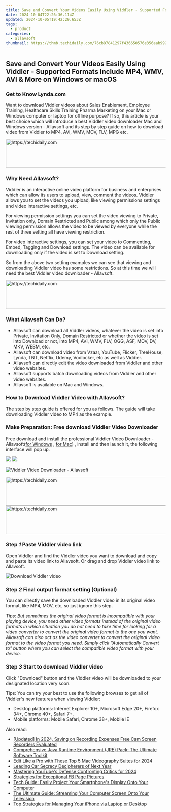 ```yaml
---
title: Save and Convert Your Videos Easily Using Viddler - Supported Formats Include MP4, WMV, AVI & More on Windows or macOS
date: 2024-10-04T22:26:36.114Z
updated: 2024-10-05T19:42:29.653Z
tags:
  - product
categories:
  - allavsoft
thumbnail: https://thmb.techidaily.com/76cb87841297f436650576e356aab992c1ddd1148ccda3c73b6601c2eaf3c2ce.jpg
---
```


## Save and Convert Your Videos Easily Using Viddler - Supported Formats Include MP4, WMV, AVI & More on Windows or macOS

### Get to Know Lynda.com

Want to download Viddler videos about Sales Enablement, Employee Training, Healthcare Skills Training Pharma Marketing on your Mac or Windows computer or laptop for offline purpose? If so, this article is your best choice which will introduce a best Viddler video downloader Mac and Windows version - Allavsoft and its step by step guide on how to download video from Viddler to MP4, AVI, WMV, MOV, FLV, MPG etc.

<!-- affiliate ads begin -->
<a href="https://laganoo.pxf.io/c/5597632/1528696/16446" target="_top" id="1528696">
  <img src="//a.impactradius-go.com/display-ad/16446-1528696" border="0" alt="https://techidaily.com" width="728" height="90"/>
</a>
<img height="0" width="0" src="https://laganoo.pxf.io/i/5597632/1528696/16446" style="position:absolute;visibility:hidden;" border="0" />
<!-- affiliate ads end -->

### Why Need Allavsoft?

Viddler is an interactive online video platform for business and enterprises which can allow its users to upload, view, comment the videos. Viddler allows you to set the videos you upload, like viewing permissions settings and video interactive settings, etc.

For viewing permission settings you can set the video viewing to Private, Invitation only, Domain Restricted and Public among which only the Public viewing permission allows the video to be viewed by everyone while the rest of three setting all have viewing restriction.

For video interactive settings, you can set your video to Commenting, Embed, Tagging and Download settings. The video can be available for downloading only if the video is set to Download setting.

So from the above two setting examples we can see that viewing and downloading Viddler video has some restrictions. So at this time we will need the best Viddler video downloader - Allavsoft.

<!-- affiliate ads begin -->
<a href="https://appsumo.8odi.net/c/5597632/2151888/7443" target="_top" id="2151888">
  <img src="//a.impactradius-go.com/display-ad/7443-2151888" border="0" alt="https://techidaily.com" width="600" height="90"/>
</a>
<img height="0" width="0" src="https://appsumo.8odi.net/i/5597632/2151888/7443" style="position:absolute;visibility:hidden;" border="0" />
<!-- affiliate ads end -->

### What Allavsoft Can Do?

* Allavsoft can download all Viddler videos, whatever the video is set into Private, Invitation Only, Domain Restricted or whether the video is set into Download or not, into MP4, AVI, WMV, FLV, OGG, ASF, MOV, DV, MKV, WEBM, etc.
* Allavsoft can download video from Vzaar, YouTube, Flicker, TreeHouse, Lynda, TNT, Netflix, Udemy, Vodlocker, etc as well as Viddler.
* Allavsoft can directly edit the video downloaded from Viddler and other video websites.
* Allavsoft supports batch downloading videos from Viddler and other video websites.
* Allavsoft is available on Mac and Windows.

### How to Download Viddler Video with Allavsoft?

The step by step guide is offered for you as follows. The guide will take downloading Viddler video to MP4 as the example.

### Make Preparation: Free download Viddler Video Downloader

Free download and install the professional Viddler Video Downloader - Allavsoft([for Windows](https://tools.techidaily.com/allavsoft/products/) , [for Mac](https://tools.techidaily.com/allavsoft/products/)) , install and then launch it, the following interface will pop up.

[![](https://www.allavsoft.com/how-to/../images/how-to/free-download-win.jpg)](https://tools.techidaily.com/allavsoft/products/) [![](https://www.allavsoft.com/how-to/../images/how-to/free-download-mac.jpg)](https://tools.techidaily.com/allavsoft/products/)

![Viddler Video Downloader - Allavsoft](https://www.allavsoft.com/how-to/../images/allavsoft/screen-shot-600.jpg)

<!-- affiliate ads begin -->
<a href="https://ephamedtechinc.pxf.io/c/5597632/2136618/26400" target="_top" id="2136618">
  <img src="//a.impactradius-go.com/display-ad/26400-2136618" border="0" alt="https://techidaily.com" width="728" height="90"/>
</a>
<img height="0" width="0" src="https://ephamedtechinc.pxf.io/i/5597632/2136618/26400" style="position:absolute;visibility:hidden;" border="0" />
<!-- affiliate ads end -->

<!-- affiliate ads begin -->
<a href="https://appsumo.8odi.net/c/5597632/2144283/7443" target="_top" id="2144283">
  <img src="//a.impactradius-go.com/display-ad/7443-2144283" border="0" alt="https://techidaily.com" width="600" height="90"/>
</a>
<img height="0" width="0" src="https://appsumo.8odi.net/i/5597632/2144283/7443" style="position:absolute;visibility:hidden;" border="0" />
<!-- affiliate ads end -->

### Step _1_ Paste Viddler video link

Open Viddler and find the Viddler video you want to download and copy and paste its video link to Allavsoft. Or drag and drop Viddler video link to Allavsoft.

![Download Viddler video](https://www.allavsoft.com/how-to/../images/how-to/lynda-video-downloader/download-lynda-courses.jpg)

### Step _2_ Final output format setting (Optional)

You can directly save the downloaded Viddler video in its original video format, like MP4, MOV, etc, so just ignore this step.

_Tips: But sometimes the original video format is incompatible with your playing device, you need other video formats instead of the original video formats in which situation you do not need to take time for looking for a video converter to convert the original video format to the one you want. Allavsoft can also act as the video converter to convert the original video format to the video format you need. Simply click "Automatically Convert to" button where you can select the compatible video format with your device._

### Step _3_ Start to download Viddler video

Click "Download" button and the Viddler video will be downloaded to your designated location very soon.

Tips: You can try your best to use the following browses to get all of Viddler's new features when viewing Viddler:

* Desktop platforms: Internet Explorer 10+, Microsoft Edge 20+, Firefox 34+, Chrome 40+, Safari 7+.
* Mobile platforms: Mobile Safari, Chrome 38+, Mobile IE

<ins class="adsbygoogle"
     style="display:block"
     data-ad-format="autorelaxed"
     data-ad-client="ca-pub-7571918770474297"
     data-ad-slot="1223367746"></ins>

<ins class="adsbygoogle"
     style="display:block"
     data-ad-client="ca-pub-7571918770474297"
     data-ad-slot="8358498916"
     data-ad-format="auto"
     data-full-width-responsive="true"></ins>

<span class="atpl-alsoreadstyle">Also read:</span>
<div><ul>
<li><a href="https://screen-capture.techidaily.com/updated-in-2024-saving-on-recording-expenses-free-cam-screen-recorders-evaluated/"><u>[Updated] In 2024, Saving on Recording Expenses Free Cam Screen Recorders Evaluated</u></a></li>
<li><a href="https://fox-place.techidaily.com/comprehensive-java-runtime-environment-jre-pack-the-ultimate-software-toolkit/"><u>Comprehensive Java Runtime Environment (JRE) Pack: The Ultimate Software Toolkit</u></a></li>
<li><a href="https://fox-blue.techidaily.com/edit-like-a-pro-with-these-top-5-mac-videography-suites-for-2024/"><u>Edit Like a Pro with These Top 5 Mac Videography Suites for 2024</u></a></li>
<li><a href="https://buynow-reviews.techidaily.com/leading-car-secrecy-decipherers-of-next-year/"><u>Leading Car Secrecy Decipherers of Next Year</u></a></li>
<li><a href="https://youtube-lab.techidaily.com/ring-youtubes-defense-confronting-critics-for-2024/"><u>Mastering YouTube's Defense Confronting Critics for 2024</u></a></li>
<li><a href="https://facebook.techidaily.com/strategies-for-exceptional-fb-page-pictures/"><u>Strategies for Exceptional FB Page Pictures</u></a></li>
<li><a href="https://fox-place.techidaily.com/tech-guide-easily-project-your-smartphones-display-onto-your-computer/"><u>Tech Guide: Easily Project Your Smartphone's Display Onto Your Computer</u></a></li>
<li><a href="https://fox-place.techidaily.com/the-ultimate-guide-streaming-your-computer-screen-onto-your-television/"><u>The Ultimate Guide: Streaming Your Computer Screen Onto Your Television</u></a></li>
<li><a href="https://fox-place.techidaily.com/top-strategies-for-managing-your-iphone-via-laptop-or-desktop/"><u>Top Strategies for Managing Your iPhone via Laptop or Desktop</u></a></li>
</ul></div>

